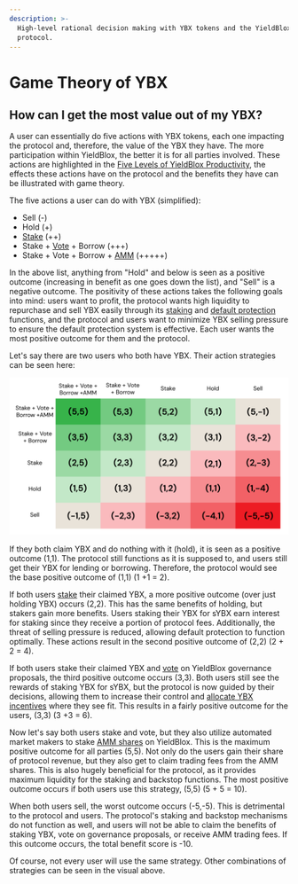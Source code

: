 ```yaml
---
description: >-
  High-level rational decision making with YBX tokens and the YieldBlox
  protocol.
---
```


# Game Theory of YBX

## How can I get the most value out of my YBX?

A user can essentially do five actions with YBX tokens, each one impacting the protocol and, therefore, the value of the YBX they have. The more participation within YieldBlox, the better it is for all parties involved. These actions are highlighted in the [Five Levels of YieldBlox Productivity](ybx-tokenomics.md#the-five-levels-of-ybx-productivity), the effects these actions have on the protocol and the benefits they have can be illustrated with game theory. 

The five actions a user can do with YBX \(simplified\):

* Sell \(-\)
* Hold \(+\)
* [Stake](ybx-tokenomics.md#level-1-users-can-stake-ybx-to-earn-a-portion-of-yieldblox-protocol-revenue) \(++\)
* Stake + [Vote](ybx-tokenomics.md#level-4-users-can-use-sybx-to-vote-on-the-allocation-of-ybx-incentives-to-different-lending-pools) + Borrow \(+++\)
* Stake + Vote + Borrow + [AMM](ybx-tokenomics.md#level-4-users-can-use-sybx-to-vote-on-the-allocation-of-ybx-incentives-to-different-lending-pools) \(+++++\)

In the above list, anything from "Hold" and below is seen as a positive outcome \(increasing in benefit as one goes down the list\), and "Sell" is a negative outcome. The positivity of these actions takes the following goals into mind: users want to profit, the protocol wants high liquidity to repurchase and sell YBX easily through its [staking](../staking.md#how-does-staking-work-on-yieldblox) and [default protection](ybx-backstop.md#how-does-ybx-default-protection-remove-counterparty-risk) functions, and the protocol and users want to minimize YBX selling pressure to ensure the default protection system is effective. Each user wants the most positive outcome for them and the protocol.

Let's say there are two users who both have YBX. Their action strategies can be seen here:

![](../../.gitbook/assets/ybx-game-theory-borrow-3x.png)

If they both claim YBX and do nothing with it \(hold\), it is seen as a positive outcome \(1,1\). The protocol still functions as it is supposed to, and users still get their YBX for lending or borrowing. Therefore, the protocol would see the base positive outcome of \(1,1\) \(1 +1 = 2\).

If both users [stake](../staking.md) their claimed YBX, a more positive outcome \(over just holding YBX\) occurs \(2,2\). This has the same benefits of holding, but stakers gain more benefits. Users staking their YBX for sYBX earn interest for staking since they receive a portion of protocol fees. Additionally, the threat of selling pressure is reduced, allowing default protection to function optimally. These actions result in the second positive outcome of \(2,2\) \(2 + 2 = 4\).

If both users stake their claimed YBX and [vote](../governance.md) on YieldBlox governance proposals, the third positive outcome occurs \(3,3\). Both users still see the rewards of staking YBX for sYBX, but the protocol is now guided by their decisions, allowing them to increase their control and [allocate YBX incentives](../governance.md#ybx-incentive-allocations) where they see fit. This results in a fairly positive outcome for the users, \(3,3\) \(3 +3 = 6\).

Now let's say both users stake and vote, but they also utilize automated market makers to stake [AMM shares](ybx-tokenomics.md) on YieldBlox. This is the maximum positive outcome for all parties \(5,5\). Not only do the users gain their share of protocol revenue, but they also get to claim trading fees from the AMM shares. This is also hugely beneficial for the protocol, as it provides maximum liquidity for the staking and backstop functions. The most positive outcome occurs if both users use this strategy, \(5,5\) \(5 + 5 = 10\).

When both users sell, the worst outcome occurs \(-5,-5\). This is detrimental to the protocol and users. The protocol's staking and backstop mechanisms do not function as well, and users will not be able to claim the benefits of staking YBX, vote on governance proposals, or receive AMM trading fees. If this outcome occurs, the total benefit score is -10.

Of course, not every user will use the same strategy. Other combinations of strategies can be seen in the visual above.

